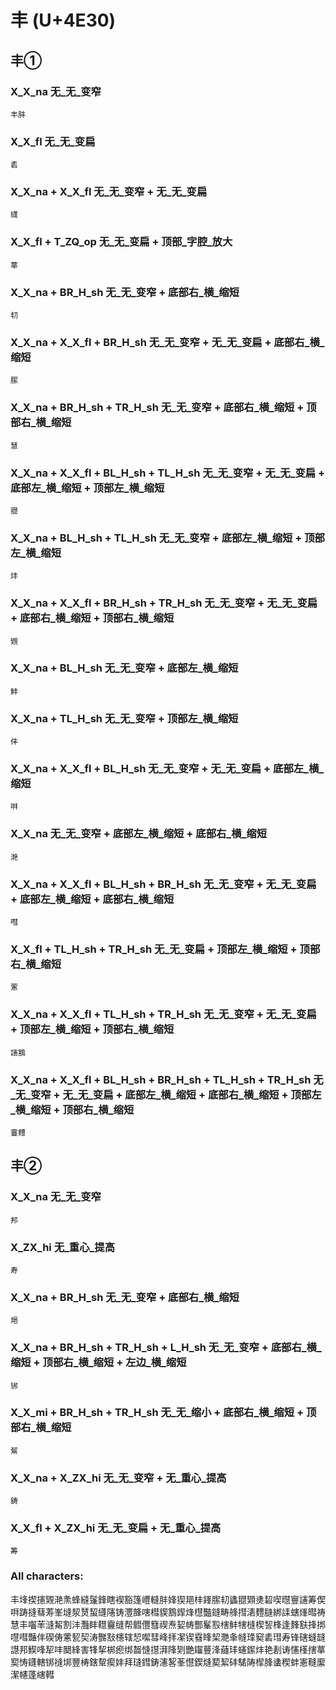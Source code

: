 # 丰 (U+4E30)

## 丰① 

### X_X_na 无_无_变窄
`丰肨`

### X_X_fl 无_无_变扁
`砉`

### X_X_na + X_X_fl 无_无_变窄 + 无_无_变扁
`纄`

### X_X_fl + T_ZQ_op 无_无_变扁 + 顶部_字腔_放大
`蕐`

### X_X_na + BR_H_sh 无_无_变窄 + 底部右_横_缩短
`㓞`

### X_X_na + X_X_fl + BR_H_sh 无_无_变窄 + 无_无_变扁 + 底部右_横_缩短
`䐼`

### X_X_na + BR_H_sh + TR_H_sh 无_无_变窄 + 底部右_横_缩短 + 顶部右_横_缩短
`慧`

### X_X_na + X_X_fl + BL_H_sh + TL_H_sh 无_无_变窄 + 无_无_变扁 + 底部左_横_缩短 + 顶部左_横_缩短
`䎚`

### X_X_na + BL_H_sh + TL_H_sh 无_无_变窄 + 底部左_横_缩短 + 顶部左_横_缩短
`炐`

### X_X_na + X_X_fl + BR_H_sh + TR_H_sh 无_无_变窄 + 无_无_变扁 + 底部右_横_缩短 + 顶部右_横_缩短
`䚉`

### X_X_na + BL_H_sh 无_无_变窄 + 底部左_横_缩短
`䰷`

### X_X_na + TL_H_sh 无_无_变窄 + 顶部左_横_缩短
`仹`

### X_X_na + X_X_fl + BL_H_sh 无_无_变窄 + 无_无_变扁 + 底部左_横_缩短
`㗑`

### X_X_na 无_无_变窄 + 底部左_横_缩短 + 底部右_横_缩短
`滟`

### X_X_na + X_X_fl + BL_H_sh + BR_H_sh 无_无_变窄 + 无_无_变扁 + 底部左_横_缩短 + 底部右_横_缩短
`嘒`

### X_X_fl + TL_H_sh + TR_H_sh 无_无_变扁 + 顶部左_横_缩短 + 顶部右_横_缩短
`藼`

### X_X_na + X_X_fl + TL_H_sh + TR_H_sh 无_无_变窄 + 无_无_变扁 + 顶部左_横_缩短 + 顶部右_横_缩短
`䜢鶷`

### X_X_na + X_X_fl + BL_H_sh + BR_H_sh + TL_H_sh + TR_H_sh  无_无_变窄 + 无_无_变扁 + 底部左_横_缩短 + 底部右_横_缩短 + 顶部左_横_缩短 + 顶部右_横_缩短
`靊麷`

## 丰②

### X_X_na 无_无_变窄
`邦`

### X_ZX_hi 无_重心_提高
`寿`

### X_X_na + BR_H_sh 无_无_变窄 + 底部右_横_缩短
`邫`

### X_X_na + BR_H_sh + TR_H_sh + L_H_sh 无_无_变窄 + 底部右_横_缩短 + 顶部右_横_缩短 + 左边_横_缩短
`䦁`

### X_X_mi + BR_H_sh + TR_H_sh 无_无_缩小 + 底部右_横_缩短 + 顶部右_横_缩短
`幚`

### X_X_na + X_ZX_hi 无_无_变窄 + 无_重心_提高
`鋳`

### X_X_fl + X_ZX_hi 无_无_变扁 + 无_重心_提高
`筹`

### All characters:
丰埄揳攇䚉滟㶻蜂縫鬔鋒瞎褉豁篷㠦䡫肨㛔猰邫㭋鎽䐼㓞蠭䎚䫔㷭䂮喫㬩寷䜢筹偰㗑踌摓蔧䓓峯塳洯熭蛪纄䧮铸灃韸嗐槥䝟鶷䤿烽櫘豓鏠畴艂㨹湱麷膖綁䛶螛㷨暳祷慧丰囓䒠漨觢割沣灩盽䡺靊缝帮䵻㒥篲禊焘㛃帱酆髼㲅㮫䰷犗槰楔䛚桻逢䴶㝬捀挷嚖嘒豔仹碶俦藼㼤契涛豒㪡櫶辖恝噄彗峰拝㓗锲䨮䀱栔灧夆㡝琒窫砉㻰寿锋磍䗦韼譿邦䱮㖓㸷㕩䦬綘害㸼挈梆瘛绑齧㦀㩨湃䧏㓶艷䥹蘴浲蘕玤䘆䥛炐艳剨诪㦥樥搳蕐㝣㤽鑝轄䦁䙜垹豐梼鎋幚瘈妦拜㻱鏏鋳瀗㗉莑懳鍥熢葜絜䂜騞陦㮮䏺䗬稧蚌憲䩼緳潔幰蓬縖轊
